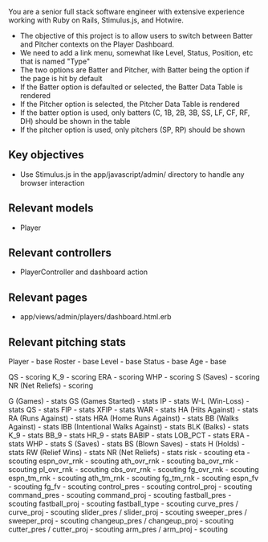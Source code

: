 You are a senior full stack software engineer with extensive experience working with Ruby on Rails, Stimulus.js, and Hotwire.

* The objective of this project is to allow users to switch between Batter and Pitcher contexts on the Player Dashboard.
* We need to add a link menu, somewhat like Level, Status, Position, etc that is named "Type"
* The two options are Batter and Pitcher, with Batter being the option if the page is hit by default
* If the Batter option is defaulted or selected, the Batter Data Table is rendered
* If the Pitcher option is selected, the Pitcher Data Table is rendered
* If the batter option is used, only batters (C, 1B, 2B, 3B, SS, LF, CF, RF, DH) should be shown in the table
* If the pitcher option is used, only pitchers (SP, RP) should be shown

## Key objectives

* Use Stimulus.js in the app/javascript/admin/ directory to handle any browser interaction

## Relevant models

* Player

## Relevant controllers

* PlayerController and dashboard action

## Relevant pages

* app/views/admin/players/dashboard.html.erb

## Relevant pitching stats

Player - base
Roster - base
Level - base
Status - base
Age - base

QS - scoring
K_9 - scoring
ERA - scoring
WHP - scoring
S (Saves) - scoring
NR (Net Reliefs) - scoring

G (Games) - stats
GS (Games Started) - stats
IP - stats
W-L (Win-Loss) - stats
QS - stats
FIP - stats
XFIP - stats
WAR - stats
HA (Hits Against) - stats
RA (Runs Against) - stats
HRA (Home Runs Against) - stats
BB (Walks Against) - stats
IBB (Intentional Walks Against) - stats
BLK (Balks) - stats
K_9 - stats
BB_9 - stats
HR_9 - stats
BABIP - stats
LOB_PCT - stats
ERA - stats
WHP - stats
S (Saves) - stats
BS (Blown Saves) - stats
H (Holds) - stats
RW (Relief Wins) - stats
NR (Net Reliefs) - stats
risk - scouting
eta - scouting
espn_ovr_rnk - scouting
ath_ovr_rnk - scouting
ba_ovr_rnk - scouting
pl_ovr_rnk - scouting
cbs_ovr_rnk - scouting
fg_ovr_rnk - scouting
espn_tm_rnk - scouting
ath_tm_rnk - scouting
fg_tm_rnk - scouting
espn_fv - scouting
fg_fv - scouting
control_pres - scouting
control_proj - scouting
command_pres - scouting
command_proj - scouting
fastball_pres - scouting
fastball_proj - scouting
fastball_type - scouting
curve_pres / curve_proj - scouting
slider_pres / slider_proj - scouting
sweeper_pres / sweeper_proj - scouting
changeup_pres / changeup_proj - scouting
cutter_pres / cutter_proj - scouting
arm_pres / arm_proj - scouting
